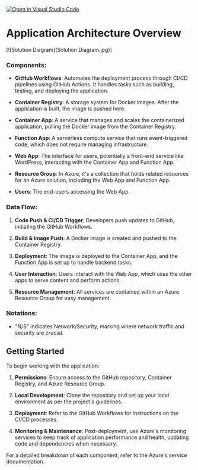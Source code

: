 [![Open in Visual Studio Code](https://classroom.github.com/assets/open-in-vscode-718a45dd9cf7e7f842a935f5ebbe5719a5e09af4491e668f4dbf3b35d5cca122.svg)](https://classroom.github.com/online_ide?assignment_repo_id=13669283&assignment_repo_type=AssignmentRepo)

# Application Architecture Overview

[![Solution Diagram](Solution Diagram.jpg)]

### Components:

- **GitHub Workflows**: Automates the deployment process through CI/CD pipelines using GitHub Actions. It handles tasks such as building, testing, and deploying the application.

- **Container Registry**: A storage system for Docker images. After the application is built, the image is pushed here.

- **Container App**: A service that manages and scales the containerized application, pulling the Docker image from the Container Registry.

- **Function App**: A serverless compute service that runs event-triggered code, which does not require managing infrastructure.

- **Web App**: The interface for users, potentially a front-end service like WordPress, interacting with the Container App and Function App.

- **Resource Group**: In Azure, it's a collection that holds related resources for an Azure solution, including the Web App and Function App.

- **Users**: The end-users accessing the Web App.

### Data Flow:

1. **Code Push & CI/CD Trigger**: Developers push updates to GitHub, initiating the GitHub Workflows.

2. **Build & Image Push**: A Docker image is created and pushed to the Container Registry.

3. **Deployment**: The image is deployed to the Container App, and the Function App is set up to handle backend tasks.

4. **User Interaction**: Users interact with the Web App, which uses the other apps to serve content and perform actions.

5. **Resource Management**: All services are contained within an Azure Resource Group for easy management.

### Notations:

- "N/S" indicates Network/Security, marking where network traffic and security are crucial.

## Getting Started

To begin working with the application:

1. **Permissions**: Ensure access to the GitHub repository, Container Registry, and Azure Resource Group.

2. **Local Development**: Clone the repository and set up your local environment as per the project's guidelines.

3. **Deployment**: Refer to the GitHub Workflows for instructions on the CI/CD processes.

4. **Monitoring & Maintenance**: Post-deployment, use Azure's monitoring services to keep track of application performance and health, updating code and dependencies when necessary.

For a detailed breakdown of each component, refer to the Azure's service documentation.
